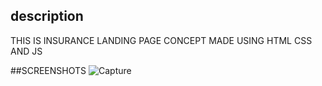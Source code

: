 ## description

THIS IS INSURANCE LANDING PAGE CONCEPT MADE USING HTML CSS AND JS

##SCREENSHOTS
![Capture](https://user-images.githubusercontent.com/71981463/166854271-d1a2539d-08e6-430d-930a-bc9fb71d951d.JPG)

